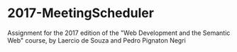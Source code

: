 # 2017-MeetingScheduler
Assignment for the 2017 edition of the "Web Development and the Semantic Web" course, by Laercio de Souza and Pedro Pignaton Negri
